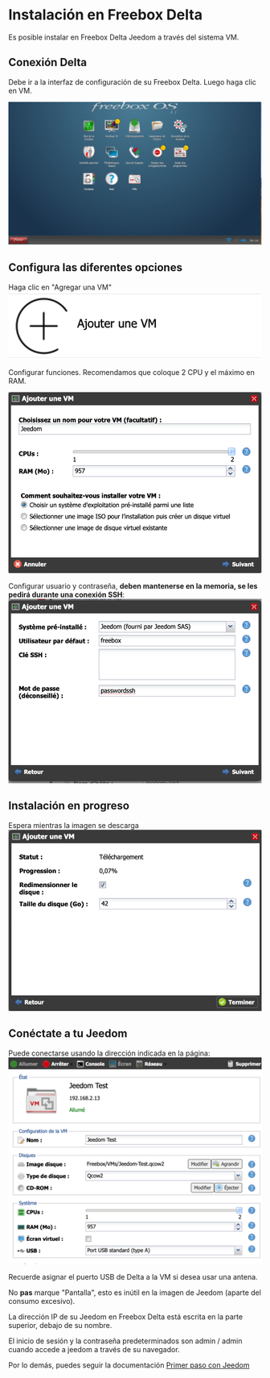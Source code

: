 # Instalación en Freebox Delta

Es posible instalar en Freebox Delta Jeedom a través del sistema VM.

## Conexión Delta

Debe ir a la interfaz de configuración de su Freebox Delta. Luego haga clic en VM.

![delta1](images/delta1.png)

## Configura las diferentes opciones

Haga clic en "Agregar una VM"
![delta2](images/delta2.png)

Configurar funciones. Recomendamos que coloque 2 CPU y el máximo en RAM.

![delta3](images/delta3.png)

Configurar usuario y contraseña, **deben mantenerse en la memoria, se les pedirá durante una conexión SSH**:
![delta4](images/delta4.png)

## Instalación en progreso

Espera mientras la imagen se descarga
![delta5](images/delta5.png)

## Conéctate a tu Jeedom

Puede conectarse usando la dirección indicada en la página:
![delta6](images/delta6.png)

Recuerde asignar el puerto USB de Delta a la VM si desea usar una antena.

No **pas** marque "Pantalla", esto es inútil en la imagen de Jeedom (aparte del consumo excesivo).

La dirección IP de su Jeedom en Freebox Delta está escrita en la parte superior, debajo de su nombre.

El inicio de sesión y la contraseña predeterminados son admin / admin cuando accede a jeedom a través de su navegador.

Por lo demás, puedes seguir la documentación [Primer paso con Jeedom](https://doc.jeedom.com/es_ES/premiers-pas/index.html)
